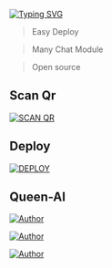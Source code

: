 <p align="center">

 [![Typing SVG](https://readme-typing-svg.demolab.com?font=Tourney&duration=3500&pause=1000&color=510179A9&height=65&lines=QUEEN+-+AI+;WHATSAPP+USER+CHAT+BOT;WITH+ARTIFICIAL-INTELLIGENCE;CODED+BY+DARKWINZO)](https://git.io/typing-svg)

</p>
 
> Easy Deploy   

> Many Chat Module  

> Open source 

## Scan Qr
<a href="https://queen-ai-qr.vercel.app/"><img title="SCAN QR" src="https://img.shields.io/badge/SCAN QR-h?color=black&style=for-the-badge&logo="></a>

## Deploy
<a href="https://github.com/DarkWinzo/Queen-AI/wiki/Queen-AI-Deploy"><img title="DEPLOY" src="https://img.shields.io/badge/DEPLOY-h?color=black&style=for-the-badge&logo=heroku"></a>

## Queen-AI
<p align="left">
 <a href="https://github.com/DarkWinzo"><img title="Author" src="https://img.shields.io/badge/OWNER-h?color=black&style=for-the-badge&logo=github"></a>  
 
 <a href="https://chat.whatsapp.com/CZQwGCvcyNKIVW3gPF7GqX"><img title="Author" src="https://img.shields.io/badge/support group-h?color=black&style=for-the-badge&logo=whatsapp"></a>
<p align="left">
<a href="https://youtube.com/@darkwinzo"><img title="Author" src="https://img.shields.io/badge/youtube-h?color=black&style=for-the-badge&logo=youtube"></a>
</p>
